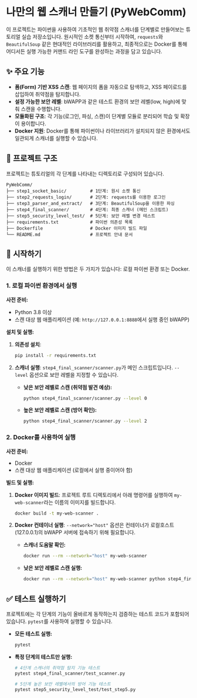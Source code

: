 # 나만의 웹 스캐너 만들기 (PyWebComm)

이 프로젝트는 파이썬을 사용하여 기초적인 웹 취약점 스캐너를 단계별로 만들어보는 튜토리얼 실습 저장소입니다. 원시적인 소켓 통신부터 시작하여, `requests`와 `BeautifulSoup` 같은 현대적인 라이브러리를 활용하고, 최종적으로는 Docker를 통해 어디서든 실행 가능한 커맨드 라인 도구를 완성하는 과정을 담고 있습니다.

## ✨ 주요 기능

- **폼(Form) 기반 XSS 스캔**: 웹 페이지의 폼을 자동으로 탐색하고, XSS 페이로드를 삽입하여 취약점을 탐지합니다.
- **설정 가능한 보안 레벨**: bWAPP과 같은 테스트 환경의 보안 레벨(low, high)에 맞춰 스캔을 수행합니다.
- **모듈화된 구조**: 각 기능(로그인, 파싱, 스캔)이 단계별 모듈로 분리되어 학습 및 확장이 용이합니다.
- **Docker 지원**: Docker를 통해 파이썬이나 라이브러리가 설치되지 않은 환경에서도 일관되게 스캐너를 실행할 수 있습니다.

## 📂 프로젝트 구조

프로젝트는 튜토리얼의 각 단계를 나타내는 디렉토리로 구성되어 있습니다.

```
PyWebComm/
├── step1_socket_basic/         # 1단계: 원시 소켓 통신
├── step2_requests_login/       # 2단계: requests를 이용한 로그인
├── step3_parser_and_extract/   # 3단계: BeautifulSoup을 이용한 파싱
├── step4_final_scanner/        # 4단계: 최종 스캐너 (메인 스크립트)
├── step5_security_level_test/  # 5단계: 보안 레벨 변경 테스트
├── requirements.txt            # 파이썬 의존성 목록
├── Dockerfile                  # Docker 이미지 빌드 파일
└── README.md                   # 프로젝트 안내 문서
```

## 🚀 시작하기

이 스캐너를 실행하기 위한 방법은 두 가지가 있습니다: 로컬 파이썬 환경 또는 Docker.

### 1. 로컬 파이썬 환경에서 실행

**사전 준비:**
- Python 3.8 이상
- 스캔 대상 웹 애플리케이션 (예: `http://127.0.0.1:8888`에서 실행 중인 bWAPP)

**설치 및 실행:**

1.  **의존성 설치**:
    ```bash
    pip install -r requirements.txt
    ```

2.  **스캐너 실행**:
    `step4_final_scanner/scanner.py`가 메인 스크립트입니다. `--level` 옵션으로 보안 레벨을 지정할 수 있습니다.

    *   **낮은 보안 레벨로 스캔 (취약점 발견 예상):**
        ```bash
        python step4_final_scanner/scanner.py --level 0
        ```

    *   **높은 보안 레벨로 스캔 (방어 확인):**
        ```bash
        python step4_final_scanner/scanner.py --level 2
        ```

### 2. Docker를 사용하여 실행

**사전 준비:**
- Docker
- 스캔 대상 웹 애플리케이션 (로컬에서 실행 중이어야 함)

**빌드 및 실행:**

1.  **Docker 이미지 빌드**:
    프로젝트 루트 디렉토리에서 아래 명령어를 실행하여 `my-web-scanner`라는 이름의 이미지를 빌드합니다.
    ```bash
    docker build -t my-web-scanner .
    ```

2.  **Docker 컨테이너 실행**:
    `--network="host"` 옵션은 컨테이너가 로컬호스트(127.0.0.1)의 bWAPP 서버에 접속하기 위해 필요합니다.

    *   **스캐너 도움말 확인:**
        ```bash
        docker run --rm --network="host" my-web-scanner
        ```

    *   **낮은 보안 레벨로 스캔 실행:**
        ```bash
        docker run --rm --network="host" my-web-scanner python step4_final_scanner/scanner.py --level 0
        ```

## ✅ 테스트 실행하기

프로젝트에는 각 단계의 기능이 올바르게 동작하는지 검증하는 테스트 코드가 포함되어 있습니다. `pytest`를 사용하여 실행할 수 있습니다.

-   **모든 테스트 실행:**
    ```bash
    pytest
    ```

-   **특정 단계의 테스트만 실행:**
    ```bash
    # 4단계 스캐너의 취약점 탐지 기능 테스트
    pytest step4_final_scanner/test_scanner.py

    # 5단계 높은 보안 레벨에서의 방어 기능 테스트
    pytest step5_security_level_test/test_step5.py
    ```
